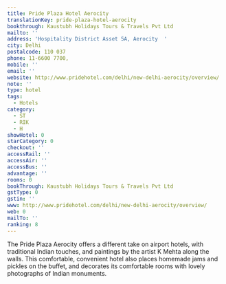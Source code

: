 ```yaml
---
title: Pride Plaza Hotel Aerocity
translationKey: pride-plaza-hotel-aerocity
bookthrough: Kaustubh Holidays Tours & Travels Pvt Ltd
mailto: ''
address: 'Hospitality District Asset 5A, Aerocity  '
city: Delhi
postalcode: 110 037
phone: 11-6600 7700,
mobile: ''
email: ''
website: http://www.pridehotel.com/delhi/new-delhi-aerocity/overview/
note: ''
type: hotel
tags:
  - Hotels
category:
  - ST
  - RIK
  - H
showHotel: 0
starCategory: 0
checkout: ''
accessRail: ''
accessAir: ''
accessBus: ''
advantage: ''
rooms: 0
bookThrough: Kaustubh Holidays Tours & Travels Pvt Ltd
gstType: 0
gstin: ''
www: http://www.pridehotel.com/delhi/new-delhi-aerocity/overview/
web: 0
mailTo: ''
ranking: 8
---
```



















The Pride Plaza Aerocity offers a different take on airport hotels, with traditional Indian touches, and paintings by the artist K Mehta along the walls. This comfortable, convenient hotel also places homemade jams and pickles on the buffet, and decorates its comfortable rooms with lovely photographs of Indian monuments.